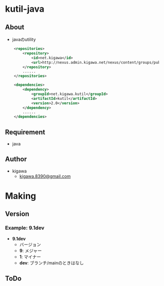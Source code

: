 # kutil-java

## About

* javaのutility

```pom.xml
    <repositories>
        <repository>
            <id>net.kigawa</id>
            <url>http://nexus.admin.kigawa.net/nexus/content/groups/public</url>
        </repository>
        ......
    </repositories>
```
```pom.xml
    <dependencies>
        <dependency>
            <groupId>net.kigawa.kutil</groupId>
            <artifactId>kutil</artifactId>
            <version>2.0</version>
        </dependency>
        ......
    </dependencies>
```

## Requirement

* java

## Author

* kigawa
    * kigawa.8390@gmail.com

# Making

## Version

### Example: 9.1dev

* **9.1dev**
    * バージョン
    * **9**: メジャー
    * **1**: マイナー
    * **dev**: ブランチ/mainのときはなし

## ToDo
